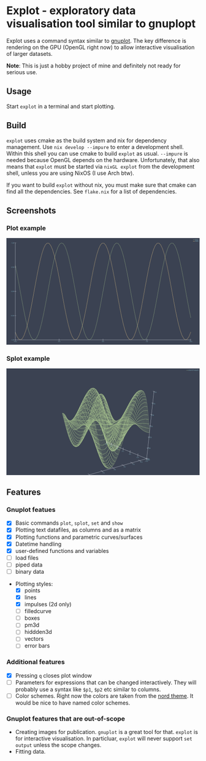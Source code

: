 # Explot - exploratory data visualisation tool similar to gnuplopt 

Explot uses a command syntax similar to
[gnuplot](http://www.gnuplot.info/). The key difference is rendering
on the GPU (OpenGL right now) to allow interactive visualisation of
larger datasets.

**Note**: This is just a hobby project of mine and definitely not
ready for serious use.

## Usage

Start `explot` in a terminal and start plotting.

## Build

`explot` uses cmake as the build system and nix for dependency
management. Use `nix develop --impure` to enter a development
shell. Within this shell you can use cmake to build `explot` as
usual. `--impure` is needed because OpenGL depends on the
hardware. Unfortunately, that also means that `explot` must be started
via `nixGL explot` from the development shell, unless you are using
NixOS (I use Arch btw).

If you want to build `explot` without nix, you must make sure that
cmake can find all the dependencies. See `flake.nix` for a list of
dependencies.


## Screenshots

### Plot example
![`plot sin(x) with lines, cos(x) with lines`](./img/plot_example.png)

### Splot example
![`splot sin(x/3)*cos(x/3) with lines`](./img/splot_example.png)

## Features

### Gnuplot featues

- [x] Basic commands `plot`, `splot`, `set` and `show`
- [x] Plotting text datafiles, as columns and as a matrix
- [x] Plotting functions and parametric curves/surfaces
- [x] Datetime handling
- [x] user-defined functions and variables
- [ ] load files
- [ ] piped data
- [ ] binary data
- Plotting styles:
  - [x] points
  - [x] lines
  - [x] impulses (2d only)
  - [ ] filledcurve
  - [ ] boxes
  - [ ] pm3d
  - [ ] hiddden3d
  - [ ] vectors
  - [ ] error bars
  
### Additional features

- [x] Pressing `q` closes plot window
- [ ] Parameters for expressions that can be changed
      interactively. They will probably use a syntax like `$p1`, `$p2`
      etc similar to columns.
- [ ] Color schemes. Right now the colors are taken from the [nord
      theme](https://www.nordtheme.com/). It would be nice to have
      named color schemes.

### Gnuplot features that are out-of-scope

- Creating images for publication. `gnuplot` is a great tool for
  that. `explot` is for interactive visualisation. In particluar,
  `explot` will never support `set output` unless the scope changes.
- Fitting data.
  

